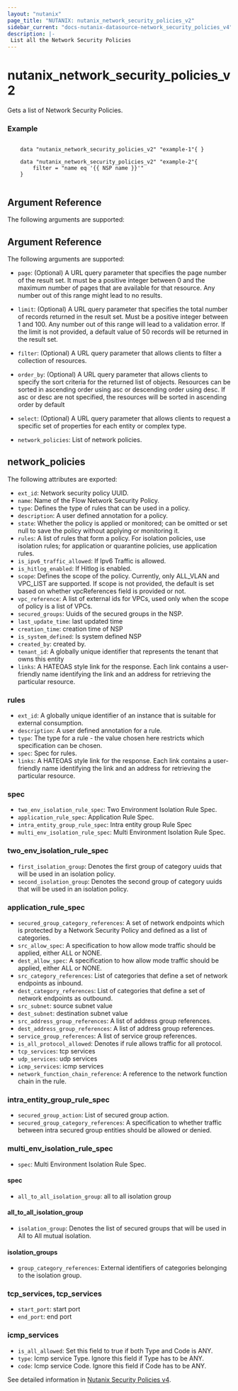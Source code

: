 ```yaml
---
layout: "nutanix"
page_title: "NUTANIX: nutanix_network_security_policies_v2"
sidebar_current: "docs-nutanix-datasource-network_security_policies_v4"
description: |-
 List all the Network Security Policies
---
```


# nutanix_network_security_policies_v2

Gets a list of Network Security Policies.


### Example

```hcl

    data "nutanix_network_security_policies_v2" "example-1"{ }

    data "nutanix_network_security_policies_v2" "example-2"{ 
        filter = "name eq '{{ NSP name }}'"
    } 
    
```


## Argument Reference

The following arguments are supported:

## Argument Reference

The following arguments are supported:

* `page`: (Optional) A URL query parameter that specifies the page number of the result set. It must be a positive integer between 0 and the maximum number of pages that are available for that resource. Any number out of this range might lead to no results.
* `limit`: (Optional) A URL query parameter that specifies the total number of records returned in the result set. Must be a positive integer between 1 and 100. Any number out of this range will lead to a validation error. If the limit is not provided, a default value of 50 records will be returned in the result set.
* `filter`: (Optional) A URL query parameter that allows clients to filter a collection of resources.
* `order_by`: (Optional) A URL query parameter that allows clients to specify the sort criteria for the returned list of objects. Resources can be sorted in ascending order using asc or descending order using desc. If asc or desc are not specified, the resources will be sorted in ascending order by default
* `select`: (Optional) A URL query parameter that allows clients to request a specific set of properties for each entity or complex type.

* `network_policies`: List of network policies.


## network_policies

The following attributes are exported:

* `ext_id`: Network security policy UUID.
* `name`: Name of the Flow Network Security Policy.
* `type`: Defines the type of rules that can be used in a policy.
* `description`: A user defined annotation for a policy.
* `state`: Whether the policy is applied or monitored; can be omitted or set null to save the policy without applying or monitoring it.
* `rules`: A list of rules that form a policy. For isolation policies, use isolation rules; for application or quarantine policies, use application rules.
* `is_ipv6_traffic_allowed`: If Ipv6 Traffic is allowed.
* `is_hitlog_enabled`: If Hitlog is enabled.
* `scope`: Defines the scope of the policy. Currently, only ALL_VLAN and VPC_LIST are supported. If scope is not provided, the default is set based on whether vpcReferences field is provided or not.
* `vpc_reference`: A list of external ids for VPCs, used only when the scope of policy is a list of VPCs.
* `secured_groups`:  Uuids of the secured groups in the NSP.
* `last_update_time`: last updated time
* `creation_time`: creation time of NSP
* `is_system_defined`: Is system defined NSP
* `created_by`: created by.
* `tenant_id`: A globally unique identifier that represents the tenant that owns this entity
* `links`: A HATEOAS style link for the response. Each link contains a user-friendly name identifying the link and an address for retrieving the particular resource.

### rules
* `ext_id`: A globally unique identifier of an instance that is suitable for external consumption.
* `description`: A user defined annotation for a rule.
* `type`: The type for a rule - the value chosen here restricts which specification can be chosen.
* `spec`: Spec for rules.
* `links`: A HATEOAS style link for the response. Each link contains a user-friendly name identifying the link and an address for retrieving the particular resource.


### spec
* `two_env_isolation_rule_spec`: Two Environment Isolation Rule Spec.
* `application_rule_spec`: Application Rule Spec.
* `intra_entity_group_rule_spec`: Intra entity group Rule Spec
* `multi_env_isolation_rule_spec`: Multi Environment Isolation Rule Spec.


### two_env_isolation_rule_spec
* `first_isolation_group`: Denotes the first group of category uuids that will be used in an isolation policy.
* `second_isolation_group`: Denotes the second group of category uuids that will be used in an isolation policy.


### application_rule_spec
* `secured_group_category_references`: A set of network endpoints which is protected by a Network Security Policy and defined as a list of categories.
* `src_allow_spec`: A specification to how allow mode traffic should be applied, either ALL or NONE.
* `dest_allow_spec`: A specification to how allow mode traffic should be applied, either ALL or NONE.
* `src_category_references`: List of categories that define a set of network endpoints as inbound.
* `dest_category_references`: List of categories that define a set of network endpoints as outbound.
* `src_subnet`: source subnet value
* `dest_subnet`: destination subnet value
* `src_address_group_references`:  A list of address group references.
* `dest_address_group_references`: A list of address group references.
* `service_group_references`: A list of service group references.
* `is_all_protocol_allowed`: Denotes if rule allows traffic for all protocol.
* `tcp_services`: tcp services
* `udp_services`: udp services
* `icmp_services`: icmp services
* `network_function_chain_reference`: A reference to the network function chain in the rule. 


### intra_entity_group_rule_spec
* `secured_group_action`: List of secured group action.
* `secured_group_category_references`: A specification to whether traffic between intra secured group entities should be allowed or denied.

### multi_env_isolation_rule_spec
* `spec`: Multi Environment Isolation Rule Spec.

#### spec
* `all_to_all_isolation_group`: all to all isolation group

#### all_to_all_isolation_group
* `isolation_group`: Denotes the list of secured groups that will be used in All to All mutual isolation.

#### isolation_groups
* `group_category_references`: External identifiers of categories belonging to the isolation group.

### tcp_services, tcp_services
* `start_port`: start port 
* `end_port`: end port


### icmp_services
* `is_all_allowed`: Set this field to true if both Type and Code is ANY.
* `type`: Icmp service Type. Ignore this field if Type has to be ANY.
* `code`: Icmp service Code. Ignore this field if Code has to be ANY.


See detailed information in [Nutanix Security Policies v4](https://developers.nutanix.com/api-reference?namespace=microseg&version=v4.0).